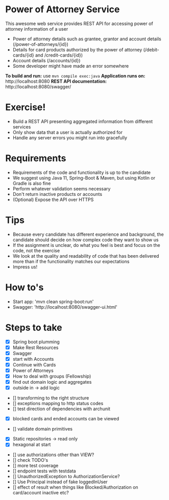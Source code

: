 # Power of Attorney Service
This awesome web service provides REST API for accessing power of attorney information of a user
  - Power of attorney details such as grantee, grantor and account details (/power-of-attorneys/{id})
  - Details for card products authorized by the power of attorney (/debit-cards/{id} and /credit-cards/{id})
  - Account details (/accounts/{id})
  - Some developer might have made an error somewhere

**To build and run:** use `mvn compile exec:java`
**Application runs on:** http://localhost:8080
**REST API documentation:** http://localhost:8080/swagger/

# Exercise!
  - Build a REST API presenting aggregated information from different services
  - Only show data that a user is actually authorized for
  - Handle any server errors you might run into gracefully
  
# Requirements
  - Requirements of the code and functionality is up to the candidate
  - We suggest using Java 11, Spring-Boot & Maven, but using Kotlin or Gradle is also fine
  - Perform whatever validation seems necessary
  - Don't return inactive products or accounts
  - (Optional) Expose the API over HTTPS
 
# Tips
  - Because every candidate has different experience and background, the candidate should decide on how complex code they want to show us
  - If the assignment is unclear, do what you feel is best and focus on the code, not the exercise
  - We look at the quality and readability of code that has been delivered more than if the functionality matches our expectations
  - Impress us!

# How to's
- Start app: 'mvn clean spring-boot:run'
- Swagger: 'http://localhost:8080/swagger-ui.html'

# Steps to take
- [x] Spring boot plumming
- [x] Make Rest Resources 
- [x] Swagger
- [x] start with Accounts
- [x] Continue with Cards
- [x] Power of Attorneys
- [x] How to deal with groups (Fellowship)
- [x] find out domain logic and aggregates
- [x] outside in -> add logic
- [] transforming to the right structure
- [] exceptions mapping to http status codes
- [] test direction of dependencies with archunit
- [x] blocked cards and ended accounts can be viewed
- [] validate domain primitives
- [x] Static repositories -> read only
- [x] hexagonal at start
- [] use authorizations other than VIEW?
- [] check TODO's
- [] more test coverage
- [] endpoint tests with testdata
- [] UnauthorizedException to AuthorizationService?
- [] Use Principal instead of fake loggedInUser
- [] effect of result when things like Blocked/Authorization on card/account inactive etc?

